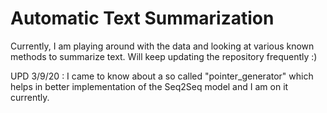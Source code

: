 # Automatic Text Summarization

Currently, I am playing around with the data and looking at various known methods to summarize text. Will keep updating the repository frequently :)

UPD 3/9/20 : I came to know about a so called "pointer_generator" which helps in better implementation of the Seq2Seq model and I am on it currently.
